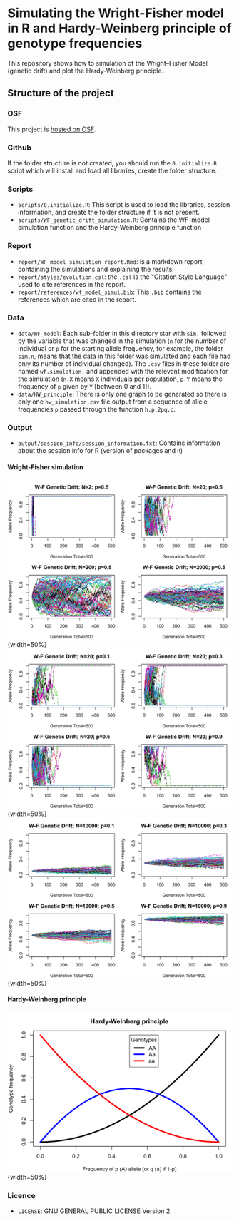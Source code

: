 # Simulating the Wright-Fisher model in R and Hardy-Weinberg principle of genotype frequencies

This repository shows how to simulation of the Wright–Fisher Model (genetic drift) and plot the Hardy-Weinberg principle. 

## Structure of the project

### OSF 

This project is [hosted on OSF](https://osf.io/mvc8a/).

### Github

If the folder structure is not created, you should run the `0.initialize.R` script which will install and load all libraries, create the folder structure.

### Scripts 

 - `scripts/0.initialize.R`: This script is used to load the libraries, session information, and create the folder structure if it is not present. 
 - `scripts/WF_genetic_drift_simulation.R`: Contains the WF-model simulation function and the Hardy-Weinberg principle function 

### Report 

 - `report/WF_model_simulation_report.Rmd`: is a markdown report containing the simulations and explaining the results 
 - `report/styles/evolution.csl`: the `.csl` is the "Citation Style Language" used to cite references in the report. 
 - `report/references/wf_model_simul.bib`: This `.bib` contains the references which are cited in the report. 
 
### Data

 - `data/WF_model`: Each sub-folder in this directory star with `sim.` followed by the variable that was changed in the simulation (`n` for the number of individual or `p` for the starting allele frequency, for example, the folder `sim.n`, means that the data in this folder was simulated and each file had only its number of individual changed). The `.csv` files in these folder are named `wf.simulation.` and appended with the relevant modification for the simulation (`n.X` means `X` individuals per population, `p.Y` means the frequency of `p` given by `Y` [between 0 and 1]). 
 - `data/HW_principle`: There is only one graph to be generated so there is only one `hw_simulation.csv` file output from a sequence of allele frequencies `p` passed through the function `h.p.2pq.q`. 
 
 ### Output 
 
 - `output/session_info/session_information.txt`: Contains information about the session info for R (version of packages and `R`)

#### Wright-Fisher simulation

![Wright-Fisher plot 1](report/WF_model_simulation_report_files/figure-html/wf_simulation_varying_n-1.png){width=50%}
![Wright-Fisher plot 2](report/WF_model_simulation_report_files/figure-html/wf_simulation_n_low_varying_p-1.png){width=50%}
![Wright-Fisher plot 3](report/WF_model_simulation_report_files/figure-html/wf_simulation_n_hgh_varying_p-1.png){width=50%}

#### Hardy-Weinberg principle 

![Hardy-Weinberg example](report/WF_model_simulation_report_files/figure-html/hardy_weinber_principle-1.png){width=50%}
 
### Licence

 - `LICENSE`: GNU GENERAL PUBLIC LICENSE Version 2
 
 
